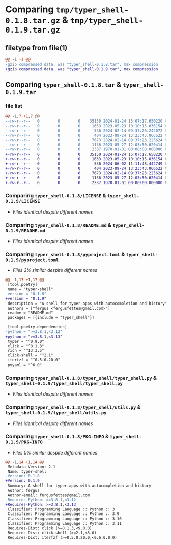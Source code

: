 # Comparing `tmp/typer_shell-0.1.8.tar.gz` & `tmp/typer_shell-0.1.9.tar.gz`

## filetype from file(1)

```diff
@@ -1 +1 @@
-gzip compressed data, was "typer_shell-0.1.8.tar", max compression
+gzip compressed data, was "typer_shell-0.1.9.tar", max compression
```

## Comparing `typer_shell-0.1.8.tar` & `typer_shell-0.1.9.tar`

### file list

```diff
@@ -1,7 +1,7 @@
--rw-r--r--   0        0        0    35150 2024-01-24 15:07:17.650220 typer_shell-0.1.8/LICENSE
--rw-r--r--   0        0        0     1653 2023-05-23 10:10:15.036154 typer_shell-0.1.8/README.md
--rw-r--r--   0        0        0      536 2024-02-14 09:37:26.242072 typer_shell-0.1.8/pyproject.toml
--rw-r--r--   0        0        0      404 2023-09-24 13:23:43.066522 typer_shell-0.1.8/typer_shell/__init__.py
--rw-r--r--   0        0        0     7673 2024-02-14 09:37:23.225624 typer_shell-0.1.8/typer_shell/typer_shell.py
--rw-r--r--   0        0        0     1136 2023-05-27 12:03:50.620414 typer_shell-0.1.8/typer_shell/utils.py
--rw-r--r--   0        0        0     2337 1970-01-01 00:00:00.000000 typer_shell-0.1.8/PKG-INFO
+-rw-r--r--   0        0        0    35150 2024-01-24 15:07:17.650220 typer_shell-0.1.9/LICENSE
+-rw-r--r--   0        0        0     1653 2023-05-23 10:10:15.036154 typer_shell-0.1.9/README.md
+-rw-r--r--   0        0        0      536 2024-06-02 11:11:48.442749 typer_shell-0.1.9/pyproject.toml
+-rw-r--r--   0        0        0      404 2023-09-24 13:23:43.066522 typer_shell-0.1.9/typer_shell/__init__.py
+-rw-r--r--   0        0        0     7673 2024-02-14 09:37:23.225624 typer_shell-0.1.9/typer_shell/typer_shell.py
+-rw-r--r--   0        0        0     1136 2023-05-27 12:03:50.620414 typer_shell-0.1.9/typer_shell/utils.py
+-rw-r--r--   0        0        0     2337 1970-01-01 00:00:00.000000 typer_shell-0.1.9/PKG-INFO
```

### Comparing `typer_shell-0.1.8/LICENSE` & `typer_shell-0.1.9/LICENSE`

 * *Files identical despite different names*

### Comparing `typer_shell-0.1.8/README.md` & `typer_shell-0.1.9/README.md`

 * *Files identical despite different names*

### Comparing `typer_shell-0.1.8/pyproject.toml` & `typer_shell-0.1.9/pyproject.toml`

 * *Files 3% similar despite different names*

```diff
@@ -1,17 +1,17 @@
 [tool.poetry]
 name = "typer-shell"
-version = "0.1.8"
+version = "0.1.9"
 description = "A shell for typer apps with autocompletion and history"
 authors = ["fergus <fergusfettes@gmail.com>"]
 readme = "README.md"
 packages = [{include = "typer_shell"}]
 
 [tool.poetry.dependencies]
-python = ">=3.8.1,<3.12"
+python = ">=3.8.1,<3.13"
 typer = "^0.9.0"
 click = "^8.1.3"
 rich = "^13.3.5"
 click-shell = "^2.1"
 iterfzf = "^0.5.0.20.0"
 pyyaml = "^6.0"
```

### Comparing `typer_shell-0.1.8/typer_shell/typer_shell.py` & `typer_shell-0.1.9/typer_shell/typer_shell.py`

 * *Files identical despite different names*

### Comparing `typer_shell-0.1.8/typer_shell/utils.py` & `typer_shell-0.1.9/typer_shell/utils.py`

 * *Files identical despite different names*

### Comparing `typer_shell-0.1.8/PKG-INFO` & `typer_shell-0.1.9/PKG-INFO`

 * *Files 0% similar despite different names*

```diff
@@ -1,14 +1,14 @@
 Metadata-Version: 2.1
 Name: typer-shell
-Version: 0.1.8
+Version: 0.1.9
 Summary: A shell for typer apps with autocompletion and history
 Author: fergus
 Author-email: fergusfettes@gmail.com
-Requires-Python: >=3.8.1,<3.12
+Requires-Python: >=3.8.1,<3.13
 Classifier: Programming Language :: Python :: 3
 Classifier: Programming Language :: Python :: 3.9
 Classifier: Programming Language :: Python :: 3.10
 Classifier: Programming Language :: Python :: 3.11
 Requires-Dist: click (>=8.1.3,<9.0.0)
 Requires-Dist: click-shell (>=2.1,<3.0)
 Requires-Dist: iterfzf (>=0.5.0.20.0,<0.6.0.0.0)
```

